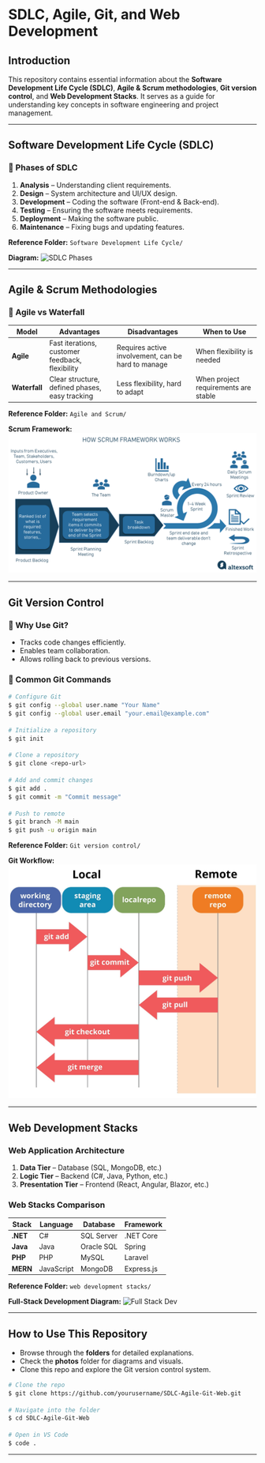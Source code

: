 # SDLC, Agile, Git, and Web Development

##  Introduction
This repository contains essential information about the **Software Development Life Cycle (SDLC)**, **Agile & Scrum methodologies**, **Git version control**, and **Web Development Stacks**. It serves as a guide for understanding key concepts in software engineering and project management.

---

##  Software Development Life Cycle (SDLC)

### 🔹 Phases of SDLC
1. **Analysis** – Understanding client requirements.
2. **Design** – System architecture and UI/UX design.
3. **Development** – Coding the software (Front-end & Back-end).
4. **Testing** – Ensuring the software meets requirements.
5. **Deployment** – Making the software public.
6. **Maintenance** – Fixing bugs and updating features.

 **Reference Folder:** `Software Development Life Cycle/`

 **Diagram:**
![SDLC Phases](photos/1.SDLC.png)

---

##  Agile & Scrum Methodologies

### 🔹 Agile vs Waterfall
| Model     | Advantages | Disadvantages | When to Use |
|-----------|------------|---------------|--------------|
| **Agile** | Fast iterations, customer feedback, flexibility | Requires active involvement, can be hard to manage | When flexibility is needed |
| **Waterfall** | Clear structure, defined phases, easy tracking | Less flexibility, hard to adapt | When project requirements are stable |

 **Reference Folder:** `Agile and Scrum/`

 **Scrum Framework:**
![Scrum Process](photos/Scrum1.png)

---

##  Git Version Control

### 🔹 Why Use Git?
- Tracks code changes efficiently.
- Enables team collaboration.
- Allows rolling back to previous versions.

### 🔹 Common Git Commands
```bash
# Configure Git
$ git config --global user.name "Your Name"
$ git config --global user.email "your.email@example.com"

# Initialize a repository
$ git init

# Clone a repository
$ git clone <repo-url>

# Add and commit changes
$ git add .
$ git commit -m "Commit message"

# Push to remote
$ git branch -M main
$ git push -u origin main
```
 **Reference Folder:** `Git version control/`

**Git Workflow:**
![Git Process](photos/git1.jpg)

---

##  Web Development Stacks

###  Web Application Architecture
1. **Data Tier** – Database (SQL, MongoDB, etc.)
2. **Logic Tier** – Backend (C#, Java, Python, etc.)
3. **Presentation Tier** – Frontend (React, Angular, Blazor, etc.)

###  Web Stacks Comparison
| Stack  | Language | Database | Framework |
|--------|----------|------------|------------|
| **.NET** | C# | SQL Server | .NET Core |
| **Java** | Java | Oracle SQL | Spring |
| **PHP** | PHP | MySQL | Laravel |
| **MERN** | JavaScript | MongoDB | Express.js |

 **Reference Folder:** `web development stacks/`

 **Full-Stack Development Diagram:**
![Full Stack Dev](photos/full_stack_dev.jpg)

---

##  How to Use This Repository
- Browse through the **folders** for detailed explanations.
- Check the **photos** folder for diagrams and visuals.
- Clone this repo and explore the Git version control system.

```bash
# Clone the repo
$ git clone https://github.com/yourusername/SDLC-Agile-Git-Web.git

# Navigate into the folder
$ cd SDLC-Agile-Git-Web

# Open in VS Code
$ code .
```
---
